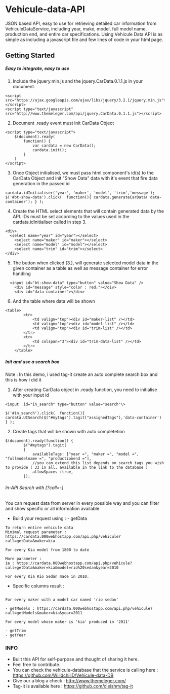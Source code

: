 # Vehicule-data-API
JSON based API, easy to use for retrieving detailed car information from VehiculeDataService, including year, make, model, full model name, production end, and entire car specifications. Using Vehicule Data API is as simple as including a javascript file and few lines of code in your html page.


## Getting Started

##### Easy to integrate, easy to use

1. Include the jquery.min.js and the jquery.CarData.0.1.1.js in your document.
```
<script src="https://ajax.googleapis.com/ajax/libs/jquery/3.2.1/jquery.min.js"></script>
<script type="text/javascript" src="http://www.themeleger.com/api/jquery.CarData.0.1.1.js"></script>
```

2. Document .ready event must init CarData Object
```
<script type="text/javascript">
    $(document).ready(
        function() {
            var cardata = new CarData();
            cardata.init();
        }
    )
</script>
```

3. Once Object initialised, we must pass html component's id(s) to the CarData Object and init "Show Data" data with it's event that fire data generation in the passed id
```
cardata.idInitialiser('year', 'maker', 'model', 'trim','message');
$('#bt-show-data').click(  function(){ cardata.generateCarData('data-container'); } );
```

4. Create the HTML select elements that will contain generated data by the API. IDs must be set according to the values used in the cardata.idInitialiser called in step 3.
```
<div>
  <select name="year" id="year"></select>  
	<select name="maker" id="maker"></select> 
	<select name="model" id="model"></select>
	<select name="trim" id="trim"></select> 
</div>
```

5. The button when clicked (3.),  will generate selected model data in the given container as a table as well as message container for error handling
```
  <input id="bt-show-data" type="button" value="Show Data" />
	<div id="message" style="color : red;"></div> 
	<div id="data-container"></div> 
```

6. And the table where data will be shown
```
<table> 
		<tr> 
			<td valign="top"><div id="maker-list" /></td> 
			<td valign="top"><div id="model-list" /></td> 
			<td valign="top"><div id="trim-list" /></td> 
		</tr> 
		<tr> 
			<td colspan="3"><div id="trim-data-list" /></td> 
		</tr> 
	</table> 
```

##### Init and use a search box
Note : In this demo, i used tag-it create an auto complete search box and this is how i did it
1. After creating CarData object in .ready function, you need to initialise with your input id

```
<input  id="in_search" type="button" value="search"\>
```

```
$('#in_search').click(  function(){ cardata.UISearch($("#mytags").tagit("assignedTags"),'data-container') } );
```

2. Create tags that will be shown with auto completetion 

```
$(document).ready(function() {
		$("#mytags").tagit(
		{
			availableTags: ["year =", "maker =", "model =", "fullmodelname =", "productionend ="],
			//you can extend this list depends on search tags you wish to provide ( 33 in all, available in the link to the database )
			allowSpaces :true,
		});
```
###### In-API Search with [?call=-]

You can request data from server in every possible way and you can filter and show specific or all information available

* Build your request using : - getData 
```
To return entire vehicule data
Minimal request parameter : 
https://cardata.000webhostapp.com/api.php/vehicule?call=getData&maker=kia

For every Kia model from 1800 to date

More parameter :
ie : https://cardata.000webhostapp.com/api.php/vehicule?call=getData&maker=kia&model=rio%20sedan&year=2010

For every Kia Rio Sedan made in 2010.
```

* Specific columns result :
```- getMakers : https://cardata.000webhostapp.com/api.php/vehicule?call=getMakers&model=rio%20sedan

For every maker with a model car named 'rio sedan'

- getModels : https://cardata.000webhostapp.com/api.php/vehicule?call=getModels&maker=kia&year=2011

For every model whose maker is 'kia' produced in '2011'

- getTrim 
- getYear
```

### INFO
- Built this API for self-purpose and thought of sharing it here.
- Feel free to contribute.
- You can check the vehicule-database that the service is calling here : https://github.com/WiildchiilD/Vehicule-data-DB
- Give our a blog a check : http://www.themeleger.com/
- Tag-it is available here : https://github.com/cleishm/tag-it
